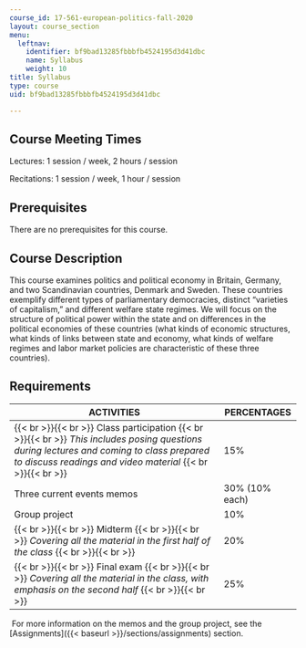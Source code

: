 ```yaml
---
course_id: 17-561-european-politics-fall-2020
layout: course_section
menu:
  leftnav:
    identifier: bf9bad13285fbbbfb4524195d3d41dbc
    name: Syllabus
    weight: 10
title: Syllabus
type: course
uid: bf9bad13285fbbbfb4524195d3d41dbc

---
```


Course Meeting Times 
---------------------

Lectures: 1 session / week, 2 hours / session

Recitations: 1 session / week, 1 hour / session

Prerequisites
-------------

There are no prerequisites for this course.

Course Description
------------------

This course examines politics and political economy in Britain, Germany, and two Scandinavian countries, Denmark and Sweden. These countries exemplify different types of parliamentary democracies, distinct “varieties of capitalism,” and different welfare state regimes. We will focus on the structure of political power within the state and on differences in the political economies of these countries (what kinds of economic structures, what kinds of links between state and economy, what kinds of welfare regimes and labor market policies are characteristic of these three countries).

Requirements
------------

| ACTIVITIES | PERCENTAGES |
| --- | --- |
|  {{< br >}}{{< br >}} Class participation {{< br >}}{{< br >}} _This includes posing questions during lectures and coming to class prepared to discuss readings and video material_ {{< br >}}{{< br >}}  | 15% |
| Three current events memos | 30% (10% each) |
| Group project | 10% |
|  {{< br >}}{{< br >}} Midterm {{< br >}}{{< br >}} _Covering all the material in the first half of the class_ {{< br >}}{{< br >}}  | 20% |
|  {{< br >}}{{< br >}} Final exam {{< br >}}{{< br >}} _Covering all the material in the class, with emphasis on the second half_ {{< br >}}{{< br >}}  | 25% 

 For more information on the memos and the group project, see the [Assignments]({{< baseurl >}}/sections/assignments) section.